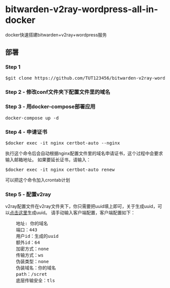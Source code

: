# bitwarden-v2ray-wordpress-all-in-docker
docker快速搭建bitwarden+v2ray+wordpress服务

## 部署 
### Step 1
<pre>$git clone https://github.com/TUT123456/bitwarden-v2ray-wordpress-all-in-docker.git</pre>
### Step 2 - 修改conf文件夹下配置文件里的域名
### Step 3 - 用docker-compose部署应用
<pre>docker-compose up -d</pre>
### Step 4 - 申请证书
<pre>$docker exec -it nginx certbot-auto --nginx</pre>
执行这个命令后会自动根据nginx配置文件里的域名申请证书，这个过程中会要求输入邮箱地址。
如果要延长证书，请输入：
<pre>$docker exec -it nginx certbot-auto renew</pre>
可以把这个命令加入crontab计划
### Step 5 - 配置v2ray
v2ray配置文件在v2ray文件夹下，你只需要把uuid填上即可，关于生成uuid，可以[点击这里](https://www.uuidgenerator.net/)生成uuid。
请手动输入客户端配置，客户端配置如下：
<pre>
    地址: 你的域名
    端口：443
    用户id：生成的uuid
    额外id：64
    加密方式：none
    传输方式：ws
    伪装类型：none
    伪装域名：你的域名
    path：/scret
    底层传输安全：tls
    
</pre>
